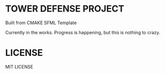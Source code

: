 # TOWER DEFENSE PROJECT
Built from CMAKE SFML Template

Currently in the works. Progress is happening, but this is nothing to crazy. 


# LICENSE

MIT LICENSE
